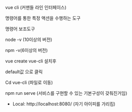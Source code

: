 vue cli (커맨들 라인 인터페이스)

명령어를 통한 특정 액션을 수행하는 도구

명령어 보조도구



node -v (10이상의 버전)

npm -v(6이상의 버전)



vue create vue-cli 설치후

default값 으로 클릭



Cd vue-cli (파일로 이동)

npm run serve (서비스를 구현할 수 있는 기본구성이 갖춰진거임)



- Local:   http://localhost:8080/  (자기 아이피를 가리킴)